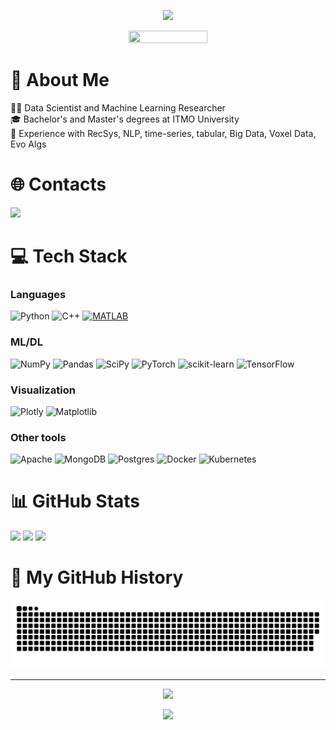 <p align="center">
  <img src="https://capsule-render.vercel.app/api?type=waving&color=0:C900FF,100:330040&height=150&section=header&text=Hello%20there,%20I'm%20Zakhar&fontColor=d6ace6&fontSize=55&fontAlignY=35"/>
</p>


<p align="center">
  <img src="https://user-images.githubusercontent.com/33491221/217827503-27ca0af9-153c-44ca-9c2c-3a4c462330b3.gif" width=50% height=50%>
</p>


# 💫 About Me
👨‍💻 Data Scientist and Machine Learning Researcher<br>🎓 Bachelor's and Master's degrees at ITMO University<br>🎯 Experience with RecSys, NLP, time-series, tabular, Big Data, Voxel Data, Evo Algs


# 🌐 Contacts
<a href="https://linkedin.com/in/zpinaev">
  <img height="35" src="https://img.shields.io/badge/linkedin-%230077B5.svg?style=for-the-badge&logo=linkedin&logoColor=white"/>
</a>


# 💻 Tech Stack
### Languages
![Python](https://img.shields.io/badge/python-3670A0?style=for-the-badge&logo=python&logoColor=ffdd54) 
![C++](https://img.shields.io/badge/c++-%2300599C.svg?style=for-the-badge&logo=c%2B%2B&logoColor=white)
[![MATLAB](https://www.mathworks.com/matlabcentral/images/matlab-file-exchange.svg)](https://www.mathworks.com/matlabcentral/profile/authors/14523453?s_tid=gdd_blg_to_profile)

### ML/DL
![NumPy](https://img.shields.io/badge/numpy-%23013243.svg?style=for-the-badge&logo=numpy&logoColor=white) 
![Pandas](https://img.shields.io/badge/pandas-%23150458.svg?style=for-the-badge&logo=pandas&logoColor=white)
![SciPy](https://img.shields.io/badge/SciPy-%230C55A5.svg?style=for-the-badge&logo=scipy&logoColor=%white) 
![PyTorch](https://img.shields.io/badge/PyTorch-%23EE4C2C.svg?style=for-the-badge&logo=PyTorch&logoColor=white) 
![scikit-learn](https://img.shields.io/badge/scikit--learn-%23F7931E.svg?style=for-the-badge&logo=scikit-learn&logoColor=white) 
![TensorFlow](https://img.shields.io/badge/TensorFlow-%23FF6F00.svg?style=for-the-badge&logo=TensorFlow&logoColor=white) 

### Visualization
![Plotly](https://img.shields.io/badge/Plotly-%233F4F75.svg?style=for-the-badge&logo=plotly&logoColor=white)
![Matplotlib](https://img.shields.io/badge/Matplotlib-%23ffffff.svg?style=for-the-badge&logo=Matplotlib&logoColor=black)

### Other tools
![Apache](https://img.shields.io/badge/apache-%23D42029.svg?style=for-the-badge&logo=apache&logoColor=white) 
![MongoDB](https://img.shields.io/badge/MongoDB-%234ea94b.svg?style=for-the-badge&logo=mongodb&logoColor=white) 
![Postgres](https://img.shields.io/badge/postgres-%23316192.svg?style=for-the-badge&logo=postgresql&logoColor=white) 
![Docker](https://img.shields.io/badge/docker-%230db7ed.svg?style=for-the-badge&logo=docker&logoColor=white) 
![Kubernetes](https://img.shields.io/badge/kubernetes-%23326ce5.svg?style=for-the-badge&logo=kubernetes&logoColor=white)

# 📊 GitHub Stats
![](https://github-readme-streak-stats.herokuapp.com/?user=ShumwayGordon&theme=midnight-purple&hide_border=true) ![](https://github-readme-stats.vercel.app/api?username=ShumwayGordon&theme=midnight-purple&hide_border=true&include_all_commits=true&count_private=true) ![](https://github-readme-stats.vercel.app/api/top-langs/?username=ShumwayGordon&theme=midnight-purple&hide_border=true&include_all_commits=true&count_private=true&layout=compact)

# 📅 My GitHub History

<p align="center">
  <img src="https://github.com/ShumwayGordon/ShumwayGordon/blob/output/github-contribution-grid-snake-dark.svg">
</p>


---

<p align="center">
  <a href="https://visitcount.itsvg.in">
    <img height="28" src="https://api.visitorbadge.io/api/visitors?path=ShumwayGordon&label=Profile%20Views&labelColor=%23622c7b&countColor=%23a068cf")/>
  </a>
</p>


<p align="center">
  <img src="https://capsule-render.vercel.app/api?type=waving&color=0:C900FF,100:330040&height=110&section=footer&fontColor=d6ace6&fontSize=55&fontAlignY=40"/>
</p>
